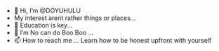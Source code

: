 - 👋 Hi, I’m @DOYUHULU
- My interest arent rather things or places...
- 🌱 Education is key...
- 💞️ I’m No can do Boo Boo
 ...
- 📫 How to reach me ...
Learn how to be honest upfront with yourself
<!---
DOYUHULU/DOYUHULU is a ✨ special ✨ repository because its `README.md` (this file) appears on your GitHub profile.
You can click the Preview link to take a look at your changes.
--->
